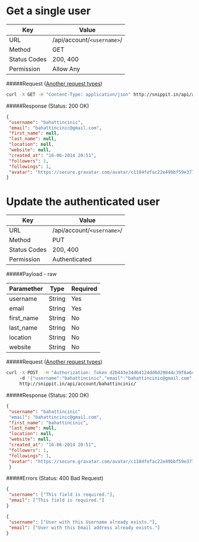 Get a single user
=======================

| Key             | Value                      |
| ----------------|----------------------------|
| URL             | /api/account/`<username>`/ |
| Method          | GET                        |
| Status Codes    | 200, 400                   |
| Permission      | Allow Any                  |


#####Request ([Another request types](../example.md))

```bash
curl -X GET -H "Content-Type: application/json" http://snippit.in/api/account/bahattincinic/
```

#####Response (Status: 200 OK)

```json
{
 "username": "bahattincinic",
 "email": "bahattincinic@gmail.com",
 "first_name": null,
 "last_name": null,
 "location": null,
 "website": null,
 "created_at": "16-06-2014 20:51",
 "followers": 1,
 "followings": 1,
 "avatar": "https://secure.gravatar.com/avatar/c1184fefac22e49bbf59e3775ef6e9dd?s=130&d="
}
```

Update the authenticated user
============================

| Key             | Value                      |
| ----------------|----------------------------|
| URL             | /api/account/`<username>`/ |
| Method          | PUT                        |
| Status Codes    | 200, 400                   |
| Permission      | Authenticated              |


#####Payload - raw

| Paramether    | Type     | Required            |
| ------------- | ---------|---------------------|
| username      | String   | Yes                 |
| email         | String   | Yes                 |
| first_name    | String   | No                  |
| last_name     | String   | No                  |
| location      | String   | No                  |
| website       | String   | No                  |

#####Request ([Another request types](../example.md))

```bash
curl -X POST  -H "Authorization: Token d2b443e34d64124dd6d20044c39f6a6c82fd0ee2"
     -d '{"username":"bahattincinic","email":"bahattincinic@gmail.com", "first_name": "bahattincinic"}'
     http://snippit.in/api/account/bahattincinic/
```

#####Response (Status: 200 OK)

```json
{
 "username": "bahattincinic"
 "email": "bahattincinic@gmail.com",
 "first_name": "bahattincinic",
 "last_name": null,
 "location": null,
 "website": null,
 "created_at": "16-06-2014 20:51",
 "followers": 1,
 "followings": 1,
 "avatar": "https://secure.gravatar.com/avatar/c1184fefac22e49bbf59e3775ef6e9dd?s=130&d="
 }
```

#####Errors (Status: 400 Bad Request)

```json
{
 "username": ["This field is required."],
 "email": ["This field is required."]
}
```

```json
{
 "username": ["User with this Username already exists."],
 "email": ["User with this Email address already exists."]
}
```
